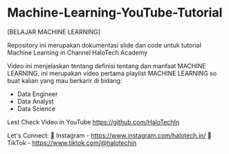 # Machine-Learning-YouTube-Tutorial

[BELAJAR MACHINE LEARNING]

Repository ini merupakan dokumentasi slide dan code untuk tutorial Machine Learning in Channel HaloTech Academy

Video ini menjelaskan tentang definisi tentang dan manfaat MACHINE LEARNING, ini merupakan video pertama playlist MACHINE LEARNING so buat kalian yang mau berkarir di bidang: 
- Data Engineer 
- Data Analyst
- Data Science

Lest Check Video in YouTube https://github.com/HaloTechIn

Let's Connect:
📸 Instagram - https://www.instagram.com/halotech.in/
🎥 TikTok - https://www.tiktok.com/@halotechin

